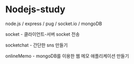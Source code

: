 # Nodejs-study

node.js / express / pug / socket.io / mongoDB


socket - 클라이언트-서버 socket 전송

socketchat - 간단한 sns 만들기

onlineMemo - mongoDB를 이용한 웹 메모 애플리케이션 만들기
